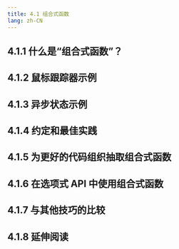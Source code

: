 ```yaml
---
title: 4.1 组合式函数
lang: zh-CN
---
```


## 4.1.1 什么是“组合式函数”？

## 4.1.2 鼠标跟踪器示例

## 4.1.3 异步状态示例

## 4.1.4 约定和最佳实践

## 4.1.5 为更好的代码组织抽取组合式函数

## 4.1.6 在选项式 API 中使用组合式函数

## 4.1.7 与其他技巧的比较

## 4.1.8 延伸阅读

